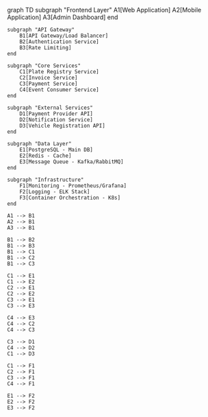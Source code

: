 graph TD
    subgraph "Frontend Layer"
        A1[Web Application]
        A2[Mobile Application]
        A3[Admin Dashboard]
    end

    subgraph "API Gateway"
        B1[API Gateway/Load Balancer]
        B2[Authentication Service]
        B3[Rate Limiting]
    end

    subgraph "Core Services"
        C1[Plate Registry Service]
        C2[Invoice Service]
        C3[Payment Service]
        C4[Event Consumer Service]
    end

    subgraph "External Services"
        D1[Payment Provider API]
        D2[Notification Service]
        D3[Vehicle Registration API]
    end

    subgraph "Data Layer"
        E1[PostgreSQL - Main DB]
        E2[Redis - Cache]
        E3[Message Queue - Kafka/RabbitMQ]
    end

    subgraph "Infrastructure"
        F1[Monitoring - Prometheus/Grafana]
        F2[Logging - ELK Stack]
        F3[Container Orchestration - K8s]
    end

    A1 --> B1
    A2 --> B1
    A3 --> B1
    
    B1 --> B2
    B1 --> B3
    B1 --> C1
    B1 --> C2
    B1 --> C3
    
    C1 --> E1
    C1 --> E2
    C2 --> E1
    C2 --> E2
    C3 --> E1
    C3 --> E3
    
    C4 --> E3
    C4 --> C2
    C4 --> C3
    
    C3 --> D1
    C4 --> D2
    C1 --> D3
    
    C1 --> F1
    C2 --> F1
    C3 --> F1
    C4 --> F1
    
    E1 --> F2
    E2 --> F2
    E3 --> F2